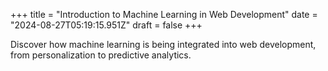 +++
title = "Introduction to Machine Learning in Web Development"
date = "2024-08-27T05:19:15.951Z"
draft = false
+++

  Discover how machine learning is being integrated into web development, from personalization to predictive analytics.
        